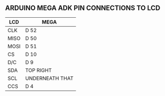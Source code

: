 ## ARDUINO MEGA ADK PIN CONNECTIONS TO LCD
| LCD | MEGA |
|-----|------|
|CLK  | D 52 |
|MISO | D 50 |
|MOSI | D 51 |
|CS   | D 10 |
|D/C  | D 9  |
|SDA  | TOP RIGHT |
|SCL  | UNDERNEATH THAT     |
|CCS  | D 4  |
